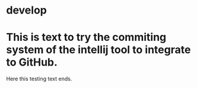 # develop

# This is text to try the commiting system of the intellij tool to integrate to GitHub.
Here this testing text ends.

